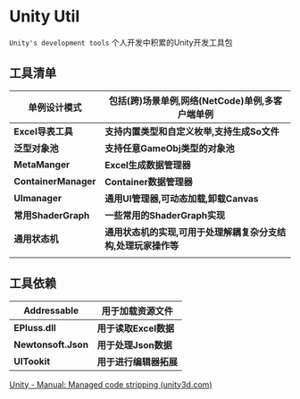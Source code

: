 # Unity Util
`Unity's development tools` 个人开发中积累的Unity开发工具包



## 工具清单

| 单例设计模式      | 包括(跨)场景单例,网络(NetCode)单例,多客户端单例 |
| ----------------- | ----------------------------------------------- |
| **Excel导表工具** | **支持内置类型和自定义枚举,支持生成So文件**     |
| **泛型对象池**  | **支持任意GameObj类型的对象池** |
| **MetaManger** | **Excel生成数据管理器** |
| **ContainerManager** | **Container数据管理器** |
| **UImanager** | **通用UI管理器,可动态加载,卸载Canvas** |
| **常用ShaderGraph** | **一些常用的ShaderGraph实现** |
| **通用状态机** | **通用状态机的实现,可用于处理解耦复杂分支结构,处理玩家操作等** |
|  |  |

## 工具依赖

| Addressable         | 用于加载资源文件       |
| ------------------- | ---------------------- |
| **EPluss.dll**      | **用于读取Excel数据**  |
| **Newtonsoft.Json** | **用于处理Json数据**   |
| **UITookit**        | **用于进行编辑器拓展** |



[Unity - Manual: Managed code stripping (unity3d.com)](https://docs.unity3d.com/Manual/ManagedCodeStripping.html)
